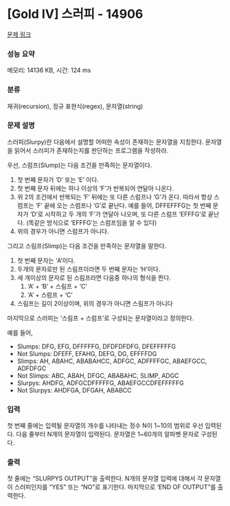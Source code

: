 # [Gold IV] 스러피 - 14906 

[문제 링크](https://www.acmicpc.net/problem/14906) 

### 성능 요약

메모리: 14136 KB, 시간: 124 ms

### 분류

재귀(recursion), 정규 표현식(regex), 문자열(string)

### 문제 설명

<p>스러피(Slurpy)란 다음에서 설명할 어떠한 속성이 존재하는 문자열을 지칭한다. 문자열을 읽어서 스러피가 존재하는지를 판단하는 프로그램을 작성하라.</p>

<p>우선, 스럼프(Slump)는 다음 조건을 만족하는 문자열이다.</p>

<ol>
	<li>첫 번째 문자가 ‘D’ 또는 ‘E’ 이다.</li>
	<li>첫 번째 문자 뒤에는 하나 이상의 ‘F’가 반복되어 연달아 나온다.</li>
	<li>위 2의 조건에서 반복되는 ‘F’ 뒤에는 또 다른 스럼프나 ‘G’가 온다. 따라서 항상 스럼프는 ‘F’ 끝에 오는 스럼프나 ‘G’로 끝난다. 예를 들어, DFFEFFFG는 첫 번째 문자가 ‘D’로 시작하고 두 개의 ‘F’가 연달아 나오며, 또 다른 스럼프 ‘EFFFG’로 끝난다. (똑같은 방식으로 ‘EFFFG’는 스럼프임을 알 수 있다)</li>
	<li>위의 경우가 아니면 스럼프가 아니다.</li>
</ol>

<p>그리고 스림프(Slimp)는 다음 조건을 만족하는 문자열을 말한다.</p>

<ol>
	<li>첫 번째 문자는 ‘A’이다.</li>
	<li>두개의 문자로만 된 스림프이라면 두 번째 문자는 ‘H’이다.</li>
	<li>세 개이상의 문자로 된 스림프라면 다음중 하나의 형식을 띈다.
	<ol>
		<li>‘A’ + ‘B’ + 스림프 + ‘C’</li>
		<li>‘A’ + 스럼프 + ‘C’</li>
	</ol>
	</li>
	<li>스림프는 길이 2이상이며, 위의 경우가 아니면 스림프가 아니다</li>
</ol>

<p>마지막으로 스러피는 ‘스림프 + 스럼프’로 구성되는 문자열이라고 정의한다.</p>

<p>예를 들어,</p>

<ul>
	<li>Slumps: DFG, EFG, DFFFFFG, DFDFDFDFG, DFEFFFFFG</li>
	<li>Not Slumps: DFEFF, EFAHG, DEFG, DG, EFFFFDG</li>
	<li>Slimps: AH, ABAHC, ABABAHCC, ADFGC, ADFFFFGC, ABAEFGCC, ADFDFGC</li>
	<li>Not Slimps: ABC, ABAH, DFGC, ABABAHC, SLIMP, ADGC</li>
	<li>Slurpys: AHDFG, ADFGCDFFFFFG, ABAEFGCCDFEFFFFFG</li>
	<li>Not Slurpys: AHDFGA, DFGAH, ABABCC<br>
	 </li>
</ul>

### 입력 

 <p>첫 번째 줄에는 입력될 문자열의 개수를 나타내는 정수 N이 1~10의 범위로 우선 입력된다. 다음 줄부터 N개의 문자열이 입력된다. 문자열은 1~60개의 알파벳 문자로 구성된다.</p>

### 출력 

 <p>첫 줄에는 “SLURPYS OUTPUT”을 출력한다. N개의 문자열 입력에 대해서 각 문자열이 스러피인지를 “YES” 또는 “NO”로 표기한다. 마지막으로 ‘END OF OUTPUT”를 출력한다.</p>

